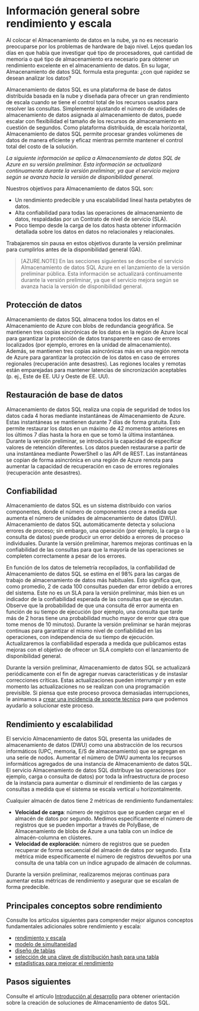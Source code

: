 <properties
   pageTitle="Información general sobre rendimiento y escala | Microsoft Azure"
   description="Introducción a las características de rendimiento y escala de Almacenamiento de datos SQL."
   services="sql-data-warehouse"
   documentationCenter="NA"
   authors="barbkess"
   manager="barbkess"
   editor=""/>

<tags
   ms.service="sql-data-warehouse"
   ms.devlang="NA"
   ms.topic="article"
   ms.tgt_pltfrm="NA"
   ms.workload="data-services"
   ms.date="03/03/2016"
   ms.author="barbkess;sonyama"/>

# Información general sobre rendimiento y escala
Al colocar el Almacenamiento de datos en la nube, ya no es necesario preocuparse por los problemas de hardware de bajo nivel. Lejos quedan los días en que había que investigar qué tipo de procesadores, qué cantidad de memoria o qué tipo de almacenamiento era necesario para obtener un rendimiento excelente en el almacenamiento de datos. En su lugar, Almacenamiento de datos SQL formula esta pregunta: ¿con qué rapidez se desean analizar los datos?

Almacenamiento de datos SQL es una plataforma de base de datos distribuida basada en la nube y diseñada para ofrecer un gran rendimiento de escala cuando se tiene el control total de los recursos usados para resolver las consultas. Simplemente ajustando el número de unidades de almacenamiento de datos asignada al almacenamiento de datos, puede escalar con flexibilidad el tamaño de los recursos de almacenamiento en cuestión de segundos. Como plataforma distribuida, de escala horizontal, Almacenamiento de datos SQL permite procesar grandes volúmenes de datos de manera eficiente y eficaz mientras permite mantener el control total del costo de la solución.

*La siguiente información se aplica a Almacenamiento de datos SQL de Azure en su versión preliminar. Esta información se actualizará continuamente durante la versión preliminar, ya que el servicio mejora según se avanza hacia la versión de disponibilidad general.*

Nuestros objetivos para Almacenamiento de datos SQL son:
-	Un rendimiento predecible y una escalabilidad lineal hasta petabytes de datos.
-	Alta confiabilidad para todas las operaciones de almacenamiento de datos, respaldadas por un Contrato de nivel de servicio (SLA).
-	Poco tiempo desde la carga de los datos hasta obtener información detallada sobre los datos en datos no relacionales y relacionales.

Trabajaremos sin pausa en estos objetivos durante la versión preliminar para cumplirlos antes de la disponibilidad general (GA).

>[AZURE.NOTE] En las secciones siguientes se describe el servicio Almacenamiento de datos SQL Azure en el lanzamiento de la versión preliminar pública. Esta información se actualizará continuamente durante la versión preliminar, ya que el servicio mejora según se avanza hacia la versión de disponibilidad general.

## Protección de datos
Almacenamiento de datos SQL almacena todos los datos en el Almacenamiento de Azure con blobs de redundancia geográfica. Se mantienen tres copias sincrónicas de los datos en la región de Azure local para garantizar la protección de datos transparente en caso de errores localizados (por ejemplo, errores en la unidad de almacenamiento). Además, se mantienen tres copias asincrónicas más en una región remota de Azure para garantizar la protección de los datos en caso de errores regionales (recuperación ante desastres). Las regiones locales y remotas están emparejadas para mantener latencias de sincronización aceptables (p. ej., Este de EE. UU y Oeste de EE. UU).

## Restauración de base de datos
Almacenamiento de datos SQL realiza una copia de seguridad de todos los datos cada 4 horas mediante instantáneas de Almacenamiento de Azure. Estas instantáneas se mantienen durante 7 días de forma gratuita. Esto permite restaurar los datos en un máximo de 42 momentos anteriores en los últimos 7 días hasta la hora en que se tomó la última instantánea. Durante la versión preliminar, se introducirá la capacidad de especificar valores de retención diferentes. Los datos pueden restaurarse a partir de una instantánea mediante PowerShell o las API de REST. Las instantáneas se copian de forma asincrónica en una región de Azure remota para aumentar la capacidad de recuperación en caso de errores regionales (recuperación ante desastres).

## Confiabilidad
Almacenamiento de datos SQL es un sistema distribuido con varios componentes, donde el número de componentes crece a medida que aumenta el número de unidades de almacenamiento de datos (DWU). Almacenamiento de datos SQL automáticamente detecta y soluciona errores de proceso; sin embargo, una operación (por ejemplo, la carga o la consulta de datos) puede producir un error debido a errores de proceso individuales. Durante la versión preliminar, haremos mejoras continuas en la confiabilidad de las consultas para que la mayoría de las operaciones se completen correctamente a pesar de los errores.

En función de los datos de telemetría recopilados, la confiabilidad de Almacenamiento de datos SQL se estima en el 98% para las cargas de trabajo de almacenamiento de datos más habituales. Esto significa que, como promedio, 2 de cada 100 consultas pueden dar error debido a errores del sistema. Este no es un SLA para la versión preliminar, más bien es un indicador de la confiabilidad esperada de las consultas que se ejecutan. Observe que la probabilidad de que una consulta dé error aumenta en función de su tiempo de ejecución (por ejemplo, una consulta que tarde más de 2 horas tiene una probabilidad mucho mayor de error que otra que tome menos de 10 minutos). Durante la versión preliminar se harán mejoras continuas para garantizar el mismo nivel de confiabilidad en las operaciones, con independencia de su tiempo de ejecución. Actualizaremos la confiabilidad esperada a medida que publicamos estas mejoras con el objetivo de ofrecer un SLA completo con el lanzamiento de disponibilidad general.

Durante la versión preliminar, Almacenamiento de datos SQL se actualizará periódicamente con el fin de agregar nuevas características y de instaslar correcciones críticas. Estas actualizaciones pueden interrumpir y en este momento las actualizaciones no se realizan con una programación previsible. Si piensa que este proceso provoca demasiadas interrupciones, le animamos a [crear una incidencia de soporte técnico][] para que podemos ayudarlo a solucionar este proceso.

## Rendimiento y escalabilidad
El servicio Almacenamiento de datos SQL presenta las unidades de almacenamiento de datos (DWU) como una abstracción de los recursos informáticos (UPC, memoria, E/S de almacenamiento) que se agregan en una serie de nodos. Aumentar el número de DWU aumenta los recursos informáticos agregados de una instancia de Almacenamiento de datos SQL. El servicio Almacenamiento de datos SQL distribuye las operaciones (por ejemplo, carga o consulta de datos) por toda la infraestructura de proceso de la instancia para aumentar o disminuir el rendimiento de las cargas y consultas a medida que el sistema se escala vertical u horizontalmente.

Cualquier almacén de datos tiene 2 métricas de rendimiento fundamentales:
- **Velocidad de carga**: número de registros que se pueden cargar en el almacén de datos por segundo. Medimos específicamente el número de registros que se pueden importar a través de PolyBase, de Almacenamiento de blobs de Azure a una tabla con un índice de almacén-columna en clústeres.
- **Velocidad de exploración**: número de registros que se pueden recuperar de forma secuencial del almacén de datos por segundo. Esta métrica mide específicamente el número de registros devueltos por una consulta de una tabla con un índice agrupado de almacén de columnas.

Durante la versión preliminar, realizaremos mejoras continuas para aumentar estas métricas de rendimiento y asegurar que se escalan de forma predecible.

## Principales conceptos sobre rendimiento

Consulte los artículos siguientes para comprender mejor algunos conceptos fundamentales adicionales sobre rendimiento y escala:

- [rendimiento y escala][]
- [modelo de simultaneidad][]
- [diseño de tablas][]
- [selección de una clave de distribución hash para una tabla][]
- [estadísticas para mejorar el rendimiento][]

## Pasos siguientes
Consulte el artículo [Introducción al desarrollo][] para obtener orientación sobre la creación de soluciones de Almacenamiento de datos SQL.

<!--Image references-->

<!--Article references-->

[rendimiento y escala]: sql-data-warehouse-performance-scale.md
[modelo de simultaneidad]: sql-data-warehouse-develop-concurrency.md
[diseño de tablas]: sql-data-warehouse-develop-table-design.md
[selección de una clave de distribución hash para una tabla]: sql-data-warehouse-develop-hash-distribution-key.md
[estadísticas para mejorar el rendimiento]: sql-data-warehouse-develop-statistics.md
[Introducción al desarrollo]: sql-data-warehouse-overview-develop.md
[crear una incidencia de soporte técnico]: sql-data-warehouse-get-started-create-support-ticket.md

<!--MSDN references-->

<!--Other web references-->

<!---HONumber=AcomDC_0420_2016-->